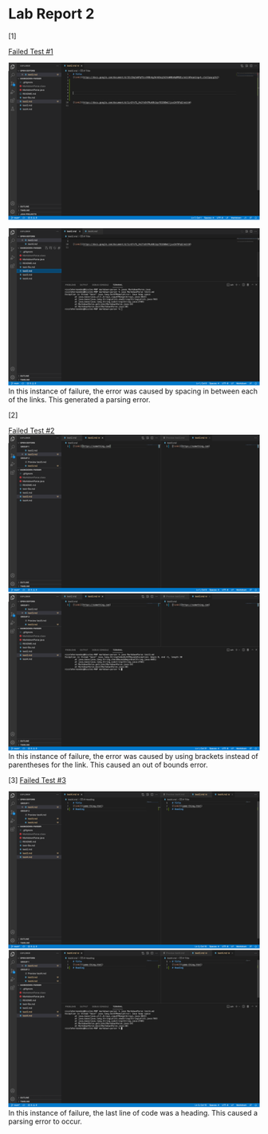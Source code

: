 # Lab Report 2
[1]

[Failed Test #1](https://github.com/Nicole242/markdown-parser/blob/main/test2.md)

![Image](Test2SS.png)

![Image](Test2T.png)
In this instance of failure, the error was caused by spacing in between each of the links. This generated a parsing error.



[2]

[Failed Test #2](https://github.com/Nicole242/markdown-parser/blob/main/test3.md)
![Image](Test3SS.png)
![Image](Test3T.png)
In this instance of failure, the error was caused by using brackets instead of parentheses for the link. This caused an out of bounds error.

[3]
[Failed Test #3](https://github.com/Nicole242/markdown-parser/blob/main/test4.md)

![Image](Test4SS.png)
![Image](Test4T.png)
In this instance of failure, the last line of code was a heading. This caused a parsing error to occur.



